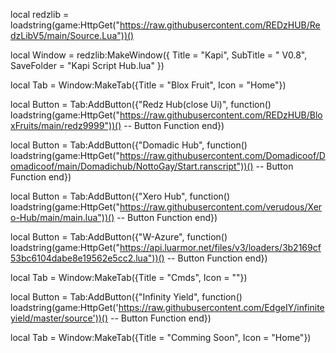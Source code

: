 local redzlib = loadstring(game:HttpGet("https://raw.githubusercontent.com/REDzHUB/RedzLibV5/main/Source.Lua"))()

local Window = redzlib:MakeWindow({
  Title = "Kapi",
  SubTitle = " V0.8",
  SaveFolder = "Kapi Script Hub.lua"
})

local Tab = Window:MakeTab({Title = "Blox Fruit", Icon = "Home"})

local Button = Tab:AddButton({"Redz Hub(close Ui)", function()        
loadstring(game:HttpGet("https://raw.githubusercontent.com/REDzHUB/BloxFruits/main/redz9999"))()
  -- Button Function
end})

local Button = Tab:AddButton({"Domadic Hub", function()           
loadstring(game:HttpGet("https://raw.githubusercontent.com/Domadicoof/Domadicoof/main/Domadichub/NottoGay/Start.ranscript"))()
  -- Button Function
end})

local Button = Tab:AddButton({"Xero Hub", function()           
loadstring(game:HttpGet("https://raw.githubusercontent.com/verudous/Xero-Hub/main/main.lua"))()
  -- Button Function
end})

local Button = Tab:AddButton({"W-Azure", function()    
loadstring(game:HttpGet("https://api.luarmor.net/files/v3/loaders/3b2169cf53bc6104dabe8e19562e5cc2.lua"))()
  -- Button Function
end})

local Tab = Window:MakeTab({Title = "Cmds", Icon = ""})

local Button = Tab:AddButton({"Infinity Yield", function()         loadstring(game:HttpGet('https://raw.githubusercontent.com/EdgeIY/infiniteyield/master/source'))()
  -- Button Function
end})



local Tab = Window:MakeTab({Title = "Comming Soon", Icon = "Home"})
